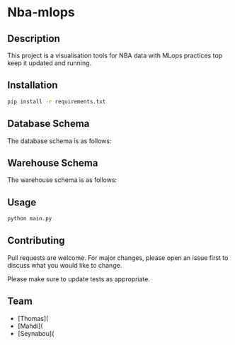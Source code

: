 # Nba-mlops
## Description
This project is a visualisation tools for NBA data with MLops practices top keep it updated and running.

## Installation 

```bash
pip install -r requirements.txt
```


## Database Schema 
The database schema is as follows:

## Warehouse Schema
The warehouse schema is as follows:

## Usage

```bash
python main.py
```

## Contributing
Pull requests are welcome. For major changes, please open an issue first to discuss what you would like to change.

Please make sure to update tests as appropriate.

## Team
- [Thomas](
- [Mahdi](
- [Seynabou](

